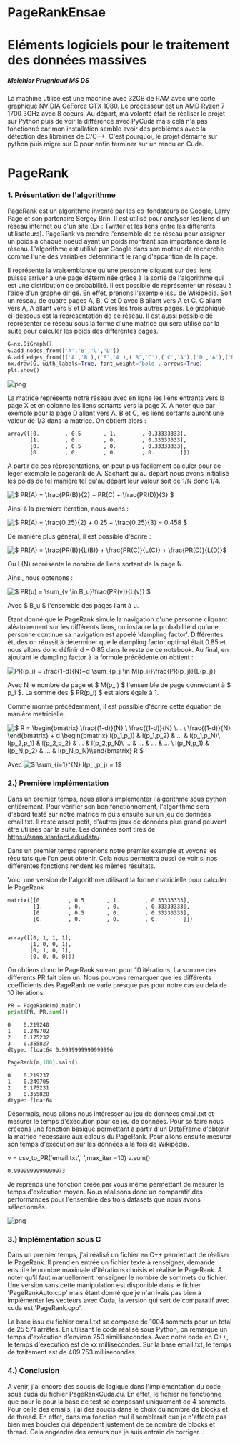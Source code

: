 # PageRankEnsae


# Eléments logiciels pour le traitement des données massives
##### Melchior Prugniaud MS DS


La machine utilisé est une machine avec 32GB de RAM avec une carte graphique NVIDIA GeForce GTX 1080. Le processeur est un AMD Ryzen 7 1700 3GHz avec 8 coeurs. Au départ, ma volonté était de réaliser le projet sur Python puis de voir la différence avec PyCuda mais celà n'a pas fonctionné car mon installation semble avoir des problèmes avec la détection des librairies de C/C++. C'est pourquoi, le projet démarre sur python puis migre sur C pour enfin terminer sur un rendu en Cuda. 

# PageRank

### 1. Présentation de l'algorithme

PageRank est un algorithme inventé par les co-fondateurs de Google, Larry Page et son partenaire Sergey Brin. Il est utilisé pour analyser les liens d'un réseau internet ou d'un site (Ex : Twitter et les liens entre les différents utilisateurs). PageRank va prendre l'ensemble de ce réseau pour assigner un poids à chaque noeud ayant un poids montrant son importance dans le réseau. L'algorithme est utilisé par Google dans son moteur de recherche comme l'une des variables déterminant le rang d'apparition de la page.

Il représente la vraisemblance qu'une personne cliquant sur des liens puisse arriver à une page déterminée grâce à la sortie de l'algorithme qui est une distribution de probabilité. Il est possible de représenter un réseau à l'aide d'un graphe dirigé. En effet, prenons l'exemple issu de Wikipédia. Soit un réseau de quatre pages A, B, C et D avec B allant vers A et C. C allant vers A, A allant vers B et D allant vers les trois autres pages. Le graphique ci-dessous est la représentation de ce réseau. Il est aussi possible de représenter ce réseau sous la forme d'une matrice qui sera utilisé par la suite pour calculer les poids des différentes pages.


```python
G=nx.DiGraph()
G.add_nodes_from(['A','B','C','D'])
G.add_edges_from([('A','B'),('B','A'),('B','C'),('C','A'),('D','A'),('D','B'),('D','C')])
nx.draw(G, with_labels=True, font_weight='bold', arrows=True)
plt.show()
```
    


![png](output_2_1.png)


La matrice représente notre réseau avec en ligne les liens entrants vers la page X et en colonne les liens sortants vers la page X. A noter que par exemple pour la page D allant vers A, B et C, les liens sortants auront une valeur de 1/3 dans la matrice. On obtient alors :


    array([[0.        , 0.5       , 1.        , 0.33333333],
           [1.        , 0.        , 0.        , 0.33333333],
           [0.        , 0.5       , 0.        , 0.33333333],
           [0.        , 0.        , 0.        , 0.        ]])



A partir de ces répresentations, on peut plus facilement calculer pour ce léger exemple le pagerank de A. Sachant qu'au départ nous avons initialisé les poids de tel manière tel qu'au départ leur valeur soit de 1/N donc 1/4. 

![$ PR(A) = \frac{PR(B)}{2} + PR(C) + \frac{PR(D)}{3} $](https://render.githubusercontent.com/render/math?math=%24%20PR(A)%20%3D%20%5Cfrac%7BPR(B)%7D%7B2%7D%20%2B%20PR(C)%20%2B%20%5Cfrac%7BPR(D)%7D%7B3%7D%20%24)

Ainsi à la première itération, nous avons : 

![$ PR(A) = \frac{0.25}{2} + 0.25 + \frac{0.25}{3} = 0.458 $](https://render.githubusercontent.com/render/math?math=%24%20PR(A)%20%3D%20%5Cfrac%7B0.25%7D%7B2%7D%20%2B%200.25%20%2B%20%5Cfrac%7B0.25%7D%7B3%7D%20%3D%200.458%20%24)


De manière plus général, il est possible d'écrire : 


![$ PR(A) = \frac{PR(B)}{L(B)} + \frac{PR(C)}{L(C)} + \frac{PR(D)}{L(D)}$](https://render.githubusercontent.com/render/math?math=%24%20PR(A)%20%3D%20%5Cfrac%7BPR(B)%7D%7BL(B)%7D%20%2B%20%5Cfrac%7BPR(C)%7D%7BL(C)%7D%20%2B%20%5Cfrac%7BPR(D)%7D%7BL(D)%7D%24)


Où L(N) représente le nombre de liens sortant de la page N. 


Ainsi, nous obtenons : 


![$ PR(u) = \sum_{v \in B_u}\frac{PR(v)}{L(v)} $](https://render.githubusercontent.com/render/math?math=%24%20PR(u)%20%3D%20%5Csum_%7Bv%20%5Cin%20B_u%7D%5Cfrac%7BPR(v)%7D%7BL(v)%7D%20%24%20)



Avec $ B_u $ l'ensemble des pages liant à u.

Etant donné que le PageRank simule la navigation d'une personne cliquant aléatoirement sur les différents liens, on instaure la probabilité d qu'une personne continue sa navigation est appelé 'dampling factor'. Différentes études on réussit à déterminer que le dampling factor optimal était 0.85 et nous allons donc définir d = 0.85 dans le reste de ce notebook. Au final, en ajoutant le dampling factor à la formule précédente on obtient : 


![$PR(p_i) = \frac{1-d}{N}+d \sum_{p_j \in M(p_i)}\frac{PR(p_j)}{L(p_j)}$](https://render.githubusercontent.com/render/math?math=%24PR(p_i)%20%3D%20%5Cfrac%7B1-d%7D%7BN%7D%2Bd%20%5Csum_%7Bp_j%20%5Cin%20M(p_i)%7D%5Cfrac%7BPR(p_j)%7D%7BL(p_j)%7D%24)



Avec N le nombre de page et $ M(p_i) $ l'ensemble de page connectant à $ p_i $. La somme des $ PR(p_i) $ est alors égale à 1.


Comme montré précédemment, il est possible d'écrire cette équation de manière matricielle. 

![$ R = \begin{bmatrix} \frac{(1-d)}{N} \\ \frac{(1-d)}{N} \\... \\ \frac{(1-d)}{N} \end{bmatrix} + d \begin{bmatrix} l(p_1,p_1) & l(p_1,p_2)  & ... & l(p_1,p_N)\\ l(p_2,p_1) & l(p_2,p_2)  & ... & l(p_2,p_N)\\ ... & ... & ... & ... \\ l(p_N,p_1) & l(p_N,p_2)  & ... & l(p_N,p_N)\\\end{bmatrix} R $](https://render.githubusercontent.com/render/math?math=%24%20R%20%3D%20%5Cbegin%7Bbmatrix%7D%20%5Cfrac%7B(1-d)%7D%7BN%7D%20%5C%5C%20%5Cfrac%7B(1-d)%7D%7BN%7D%20%5C%5C...%20%5C%5C%20%5Cfrac%7B(1-d)%7D%7BN%7D%20%5Cend%7Bbmatrix%7D%20%2B%20d%20%5Cbegin%7Bbmatrix%7D%20l(p_1%2Cp_1)%20%26%20l(p_1%2Cp_2)%20%20%26%20...%20%26%20l(p_1%2Cp_N)%5C%5C%20l(p_2%2Cp_1)%20%26%20l(p_2%2Cp_2)%20%20%26%20...%20%26%20l(p_2%2Cp_N)%5C%5C%20...%20%26%20...%20%26%20...%20%26%20...%20%5C%5C%20l(p_N%2Cp_1)%20%26%20l(p_N%2Cp_2)%20%20%26%20...%20%26%20l(p_N%2Cp_N)%5C%5C%5Cend%7Bbmatrix%7D%20R%20%24)


Avec ![$ \sum_{i=1}^{N} l(p_i,p_j) = 1$](https://render.githubusercontent.com/render/math?math=%24%20%5Csum_%7Bi%3D1%7D%5E%7BN%7D%20l(p_i%2Cp_j)%20%3D%201%24)



### 2.) Première implémentation

Dans un premier temps, nous allons implémenter l'algorithme sous python entièrement. Pour vérifier son bon fonctionnement, l'algorithme sera d'abord testé sur notre matrice m puis ensuite sur un jeu de données email.txt. Il reste assez petit, d'autres jeux de données plus grand peuvent être utilisés par la suite.
Les données sont tirés de https://snap.stanford.edu/data/. 

Dans un premier temps reprenons notre premier exemple et voyons les résultats que l'on peut obtenir. Cela nous permettra aussi de voir si nos différentes fonctions rendent les mêmes résultats.

Voici une version de l'algorithme utilisant la forme matricielle pour calculer le PageRank




    matrix([[0.        , 0.5       , 1.        , 0.33333333],
            [1.        , 0.        , 0.        , 0.33333333],
            [0.        , 0.5       , 0.        , 0.33333333],
            [0.        , 0.        , 0.        , 0.        ]])


    array([[0, 1, 1, 1],
           [1, 0, 0, 1],
           [0, 1, 0, 1],
           [0, 0, 0, 0]])



On obtiens donc le PageRank suivant pour 10 itérations. La somme des différents PR fait bien un. Nous pouvons remarquer que les différents coefficients des PageRank ne varie presque pas pour notre cas au dela de 10 itérations.


```python
PR = PageRank(m).main()
print(PR, PR.sum())
```

    0    0.219240
    1    0.249702
    2    0.175232
    3    0.355827
    dtype: float64 0.9999999999999996
    


```python
PageRank(m,100).main()
```


    0    0.219237
    1    0.249705
    2    0.175231
    3    0.355828
    dtype: float64



Désormais, nous allons nous intéresser au jeu de données email.txt et mesurer le temps d'éxecution pour ce jeu de données. Pour se faire nous créeons une fonction basique permettant à partir d'un DataFrame d'obtenir la matrice nécessaire aux calculs du PageRank. Pour allons ensuite mesurer son temps d'exécution sur les données à la fois de Wikipédia.


v = csv_to_PR('email.txt',' ',max_iter =10)
v.sum()

    0.9999999999999973



Je reprends une fonction créée par vous même permettant de mesurer le temps d'exécution moyen.
Nous réalisons donc un comparatif des performances pour l'ensemble des trois datasets que nous avons sélectionnés.


![png](output_17_1.png)

### 3.) Implémentation sous C

Dans un premier temps, j'ai réalisé un fichier en C++ permettant de réaliser le PageRank. Il prend en entrée un fichier texte à renseigner, demande ensuite le nombre maximale d'itérations choisis et réalise le PageRank. A noter qu'il faut manuellement renseigner le nombre de sommets du fichier. Une version sans cette manipulation est disponible dans le fichier 'PageRankAuto.cpp' mais étant donné que je n'arrivais pas bien à implémenter les vecteurs avec Cuda, la version qui sert de comparatif avec cuda est 'PageRank.cpp'. 

La base issu du fichier email.txt se compose de 1004 sommets pour un total de 25 571 arrêtes. En utilisant le code réalisé sous Python, on remarque un temps d'exécution d'environ 250 simillisecondes. Avec notre code en C++, le temps d'exécution est de xx millisecondes.
Sur la base email.txt, le temps de traitement est de 409.753 millisecondes. 


### 4.) Conclusion

A venir, j'ai encore des soucis de logique dans l'implémentation du code sous cuda du fichier PageRankCuda.cu. En effet, le fichier ne fonctionne que pour le pour la base de test se composant uniquement de 4 sommets. Pour celle des emails, j'ai des soucis dans le choix du nombre de blocks et de thread. En effet, dans ma fonction mul il semblerait que je n'affecte pas bien mes boucles qui dépendent justement de ce nombre de blocks et thread. Cela engendre des erreurs que je suis entrain de corriger... 

